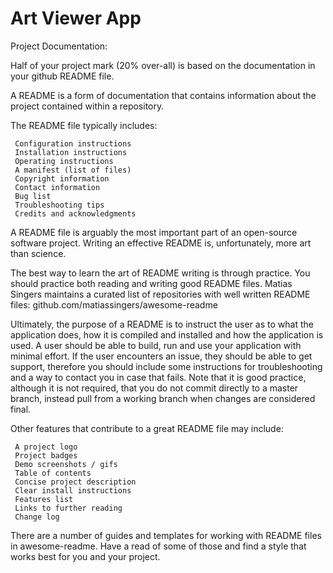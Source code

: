 # Art Viewer App


Project Documentation:

Half of your project mark (20% over-all) is based on the documentation in your github README file.

A README is a form of documentation that contains information about the project contained within a repository.

The README file typically includes:

     Configuration instructions
     Installation instructions
     Operating instructions
     A manifest (list of files)
     Copyright information
     Contact information
     Bug list
     Troubleshooting tips
     Credits and acknowledgments

A README file is arguably the most important part of an open-source software project. Writing an effective README is, unfortunately, more art than science.

The best way to learn the art of README writing is through practice. You should practice both reading and writing good README files. Matias Singers maintains a curated list of repositories with well written README files: github.com/matiassingers/awesome-readme

Ultimately, the purpose of a README is to instruct the user as to what the application does, how it is compiled and installed and how the application is used. A user should be able to build, run and use your application with minimal effort. If the user encounters an issue, they should be able to get support, therefore you should include some instructions for troubleshooting and a way to contact you in case that fails. Note that it is good practice, although it is not required, that you do not commit directly to a master branch, instead pull from a working branch when changes are considered final.

Other features that contribute to a great README file may include:

     A project logo
     Project badges
     Demo screenshots / gifs
     Table of contents
     Concise project description
     Clear install instructions
     Features list
     Links to further reading
     Change log

There are a number of guides and templates for working with README files in awesome-readme. Have a read of some of those and find a style that works best for you and your project.